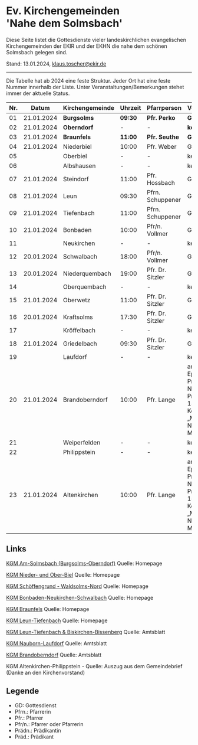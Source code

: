 # Ev. Kirchengemeinden<br>'Nahe dem Solmsbach'
Diese Seite listet die Gottesdienste vieler landeskirchlichen evangelischen Kirchengemeinden
der EKIR und der EKHN die nahe dem schönen Solmsbach gelegen sind.

Stand: 13.01.2024, klaus.toscher@ekir.de

--------------------------------------------------------------------

Die Tabelle hat ab 2024 eine feste Struktur. Jeder Ort hat eine feste Nummer innerhalb der Liste.
Unter Veranstaltungen/Bemerkungen stehet immer der aktuelle Status.

 Nr. | Datum      | Kirchengemeinde | Uhrzeit    | Pfarrperson       | Veranstaltung/Bemerkung |
 --- | ---------- | --------------- | ---------- | ----------------- | ----------------------- |
  01 | 21.01.2024 | **Burgsolms**   | **09:30**  | **Pfr. Perko**    | **GD im Gemeindehaus**  |
  02 | 21.01.2024 | **Oberndorf**   | -          | -                 | **kein GD**             |
  03 | 21.01.2024 | **Braunfels**   | **11:00**  | **Pfr. Seuthe**   | **GD mit Abendmahl**    |
  04 | 21.01.2024 | Niederbiel      | 10:00      | Pfr. Weber        | GD in der Kirche        |
  05 |            | Oberbiel        | -          | -                 | kein GD                 |
  06 |            | Albshausen      | -          | -                 | kein GD                 |
  07 | 21.01.2024 | Steindorf       | 11:00      | Pfr. Hossbach     | GD im Gemeindehaus      |
  08 | 21.01.2024 | Leun            | 09:30      | Pfrn. Schuppener  | GD                      |
  09 | 21.01.2024 | Tiefenbach      | 11:00      | Pfrn. Schuppener  | GD                      |
  10 | 21.01.2024 | Bonbaden        | 10:00      | Pfr/n. Vollmer    | GD mit Abendmahl        |
  11 |            | Neukirchen      | -          | -                 | kein GD                 |
  12 | 20.01.2024 | Schwalbach      | 18:00      | Pfr/n. Vollmer    | GD im Gemeindehaus      |
  13 | 20.01.2024 | Niederquembach  | 19:00      | Pfr. Dr. Sitzler  | GD                      |
  14 |            | Oberquembach    | -          | -                 | kein GD                 |
  15 | 21.01.2024 | Oberwetz        | 11:00      | Pfr. Dr. Sitzler  | GD                      |
  16 | 20.01.2024 | Kraftsolms      | 17:30      | Pfr. Dr. Sitzler  | GD                      |
  17 |            | Kröffelbach     | -          | -                 | kein GD                 |
  18 | 21.01.2024 | Griedelbach     | 09:30      | Pfr. Dr. Sitzler  | GD                      | 
  19 |            | Laufdorf        | -          | -                 | keine Info              |
  20 | 21.01.2024 | Brandoberndorf  | 10:00      | Pfr. Lange        | am dritten Sonntag nach Epiphanias<br>Predigtthema: Die Heilung Naamans<br>Predigttext: 2 Könige 5.9 - 15.19<br> Kollekte für die Aktion „Meere ohne Plastik“ - Nord- und Ostsee vor der Müllflut retten |
  21 |            | Weiperfelden    | -          | -                 | kein GD                 |
  22 |            | Philippstein    | -          | -                 | kein GD                 | 
  23 | 21.01.2024 | Altenkirchen    | 10:00      | Pfr. Lange        | am dritten Sonntag nach Epiphanias<br>Predigtthema: Die Heilung Naamans<br>Predigttext: 2 Könige 5.9 - 15.19<br> Kollekte für die Aktion „Meere ohne Plastik“ - Nord- und Ostsee vor der Müllflut retten |
 

## Links

[KGM Am-Solmsbach (Burgsolms-Oberndorf)](https://burgsolms.ekir.de) Quelle: Homepage

[KGM Nieder- und Ober-Biel](http://www.kirche-niederbiel.de/termine) Quelle: Homepage

[KGM Schöffengrund - Waldsolms-Nord](https://schoeffengrund-waldsolms.ekir.de) Quelle: Homepage

[KGM Bonbaden-Neukirchen-Schwalbach](https://www.evangelisch-bonbaden-schwalbach-neukirchen.de/gottesdienste/) Quelle: Homepage

[KGM Braunfels](https://www.evangelisch-in-braunfels.de) Quelle: Homepage

[KGM Leun-Tiefenbach](http://evangelische-kirchengemeinde-leun.de/gottesdiensplan/) Quelle: Homepage

[KGM Leun-Tiefenbach & Biskirchen-Bissenberg](https://ol.wittich.de/titel/1108/) Quelle: Amtsblatt

[KGM Nauborn-Laufdorf](https://ol.wittich.de/titel/1161/) Quelle: Amtsblatt

[KGM Brandoberndorf](https://ol.wittich.de/titel/1212/) Quelle: Amtsblatt

KGM Altenkirchen-Philippstein - Quelle: Auszug aus dem Gemeindebrief (Danke an den Kirchenvorstand)

## Legende
- GD: Gottesdienst
- Pfrn.: Pfarrerin
- Pfr.: Pfarrer
- Pfr/n.: Pfarrer oder Pfarrerin
- Prädn.: Prädikantin
- Präd.: Prädikant
